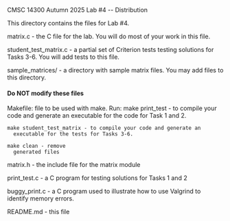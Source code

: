 CMSC 14300
Autumn 2025
Lab #4 -- Distribution

This directory contains the files for Lab #4.

  matrix.c - the C file for the lab.  You will do most of
    your work in this file.

  student_test_matrix.c - a partial set of Criterion tests testing
    solutions for Tasks 3-6.  You will add tests to this file.

  sample_matrices/ - a directory with sample matrix files. You may add
    files to this directory.

#### Do NOT modify these files

  Makefile: file to be used with make.  Run:
    make print_test - to compile your code and generate an executable for the code for Task 1 and 2.

    make student_test_matrix - to compile your code and generate an
      executable for the tests for Tasks 3-6.

    make clean - remove
      generated files

  matrix.h - the include file for the matrix module

  print_test.c - a C program for testing solutions for Tasks 1 and 2

  buggy_print.c - a C program used to illustrate how to use Valgrind
    to identify memory errors.

  README.md - this file
